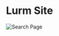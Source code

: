 # Lurm Site
![Search Page](https://user-images.githubusercontent.com/56762506/209436530-339d18d6-d04b-4854-bd22-cfb46db897e7.png)
